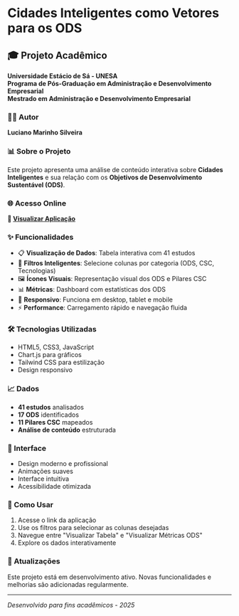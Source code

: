 # Cidades Inteligentes como Vetores para os ODS

## 🎓 Projeto Acadêmico
**Universidade Estácio de Sá - UNESA**  
**Programa de Pós-Graduação em Administração e Desenvolvimento Empresarial**  
**Mestrado em Administração e Desenvolvimento Empresarial**

### 👨‍🎓 Autor
**Luciano Marinho Silveira**

### 📊 Sobre o Projeto
Este projeto apresenta uma análise de conteúdo interativa sobre **Cidades Inteligentes** e sua relação com os **Objetivos de Desenvolvimento Sustentável (ODS)**.

### 🌐 Acesso Online
**🔗 [Visualizar Aplicação](https://seuusuario.github.io/dissertacao-ods)**

### ✨ Funcionalidades
- 📋 **Visualização de Dados**: Tabela interativa com 41 estudos
- 🎯 **Filtros Inteligentes**: Selecione colunas por categoria (ODS, CSC, Tecnologias)
- 🖼️ **Ícones Visuais**: Representação visual dos ODS e Pilares CSC
- 📊 **Métricas**: Dashboard com estatísticas dos ODS
- 📱 **Responsivo**: Funciona em desktop, tablet e mobile
- ⚡ **Performance**: Carregamento rápido e navegação fluida

### 🛠️ Tecnologias Utilizadas
- HTML5, CSS3, JavaScript
- Chart.js para gráficos
- Tailwind CSS para estilização
- Design responsivo

### 📈 Dados
- **41 estudos** analisados
- **17 ODS** identificados
- **11 Pilares CSC** mapeados
- **Análise de conteúdo** estruturada

### 🎨 Interface
- Design moderno e profissional
- Animações suaves
- Interface intuitiva
- Acessibilidade otimizada

### 📝 Como Usar
1. Acesse o link da aplicação
2. Use os filtros para selecionar as colunas desejadas
3. Navegue entre "Visualizar Tabela" e "Visualizar Métricas ODS"
4. Explore os dados interativamente

### 🔄 Atualizações
Este projeto está em desenvolvimento ativo. Novas funcionalidades e melhorias são adicionadas regularmente.

---
*Desenvolvido para fins acadêmicos - 2025*
